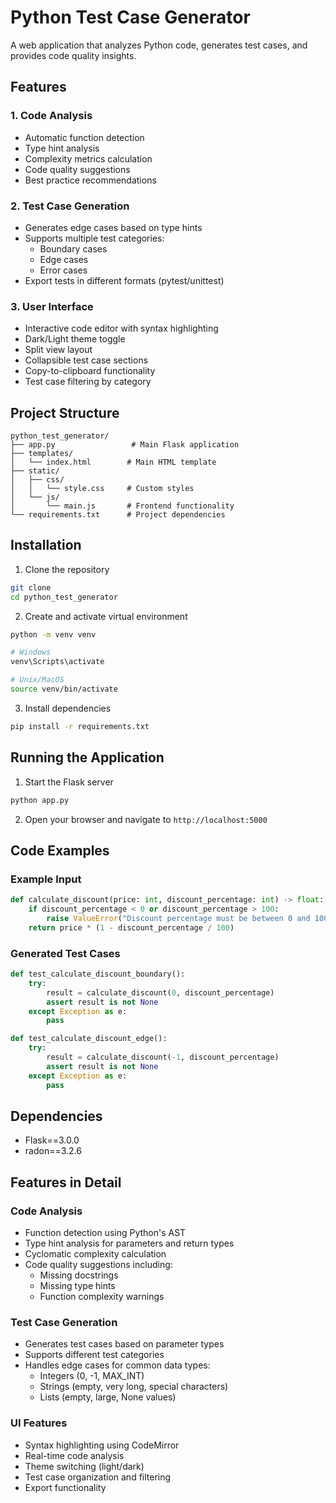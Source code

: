 # Python Test Case Generator

A web application that analyzes Python code, generates test cases, and provides code quality insights.

## Features

### 1. Code Analysis

- Automatic function detection
- Type hint analysis
- Complexity metrics calculation
- Code quality suggestions
- Best practice recommendations

### 2. Test Case Generation

- Generates edge cases based on type hints
- Supports multiple test categories:
  - Boundary cases
  - Edge cases
  - Error cases
- Export tests in different formats (pytest/unittest)

### 3. User Interface

- Interactive code editor with syntax highlighting
- Dark/Light theme toggle
- Split view layout
- Collapsible test case sections
- Copy-to-clipboard functionality
- Test case filtering by category

## Project Structure

```
python_test_generator/
├── app.py                 # Main Flask application
├── templates/
│   └── index.html        # Main HTML template
├── static/
│   ├── css/
│   │   └── style.css     # Custom styles
│   └── js/
│       └── main.js       # Frontend functionality
└── requirements.txt      # Project dependencies
```

## Installation

1. Clone the repository

```bash
git clone
cd python_test_generator
```

2. Create and activate virtual environment

```bash
python -m venv venv

# Windows
venv\Scripts\activate

# Unix/MacOS
source venv/bin/activate
```

3. Install dependencies

```bash
pip install -r requirements.txt
```

## Running the Application

1. Start the Flask server

```bash
python app.py
```

2. Open your browser and navigate to `http://localhost:5000`

## Code Examples

### Example Input

```python
def calculate_discount(price: int, discount_percentage: int) -> float:
    if discount_percentage < 0 or discount_percentage > 100:
        raise ValueError("Discount percentage must be between 0 and 100")
    return price * (1 - discount_percentage / 100)
```

### Generated Test Cases

```python
def test_calculate_discount_boundary():
    try:
        result = calculate_discount(0, discount_percentage)
        assert result is not None
    except Exception as e:
        pass

def test_calculate_discount_edge():
    try:
        result = calculate_discount(-1, discount_percentage)
        assert result is not None
    except Exception as e:
        pass
```

## Dependencies

- Flask==3.0.0
- radon==3.2.6

## Features in Detail

### Code Analysis

- Function detection using Python's AST
- Type hint analysis for parameters and return types
- Cyclomatic complexity calculation
- Code quality suggestions including:
  - Missing docstrings
  - Missing type hints
  - Function complexity warnings

### Test Case Generation

- Generates test cases based on parameter types
- Supports different test categories
- Handles edge cases for common data types:
  - Integers (0, -1, MAX_INT)
  - Strings (empty, very long, special characters)
  - Lists (empty, large, None values)

### UI Features

- Syntax highlighting using CodeMirror
- Real-time code analysis
- Theme switching (light/dark)
- Test case organization and filtering
- Export functionality
